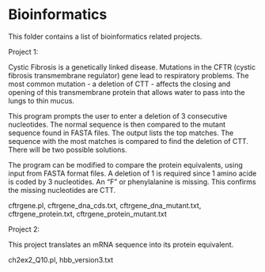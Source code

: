 # Bioinformatics
This folder contains a list of bioinformatics related projects.

Project 1:

Cystic Fibrosis is a genetically linked disease. Mutations in the CFTR (cystic fibrosis transmembrane regulator) gene lead to respiratory problems. The most common mutation - a deletion of CTT - affects the closing and opening of this transmembrane protein that allows water to pass into the lungs to thin mucus.

This program prompts the user to enter a deletion of 3 consecutive nucleotides. The normal sequence is then compared to the mutant sequence found in FASTA files. The output lists the top matches. The sequence with the most matches is compared to find the deletion of CTT. There will be two possible solutions. 

The program can be modified to compare the protein equivalents, using input from FASTA format files. A deletion of 1 is required since 1 amino acide is coded by 3 nucleotides.  An “F” or phenylalanine is missing. This confirms the missing nucleotides are CTT.

cftrgene.pl,
cftrgene_dna_cds.txt, cftrgene_dna_mutant.txt,
cftrgene_protein.txt, cftrgene_protein_mutant.txt

Project 2:

This project translates an mRNA sequence into its protein equivalent. 

ch2ex2_Q10.pl,
hbb_version3.txt
